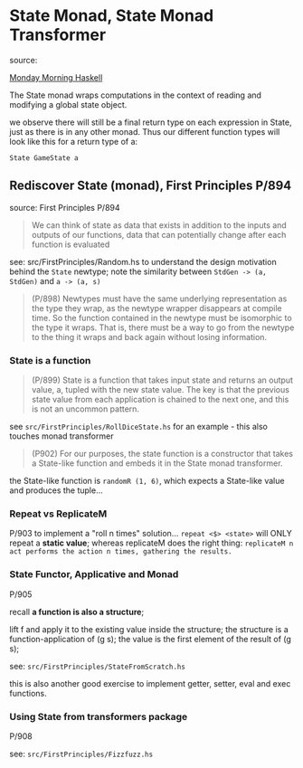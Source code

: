 # State Monad, State Monad Transformer

source:

[Monday Morning Haskell](https://mmhaskell.com/monads/state)

The State monad wraps computations in the context of reading and
modifying a global state object.

we observe there will still be a final return type on each expression
in State, just as there is in any other monad. Thus our different
function types will look like this for a return type of a:

`State GameState a`

## Rediscover State (monad), First Principles P/894

source: First Principles P/894

> We can think of state as data that exists in addition to the inputs
> and outputs of our functions, data that can potentially change after
> each function is evaluated

see: src/FirstPrinciples/Random.hs to understand the design motivation
behind the `State` newtype;
note the similarity between `StdGen -> (a, StdGen)` and `a -> (a, s)`

> (P/898) Newtypes must have the same underlying representation as the type
> they wrap, as the newtype wrapper disappears at compile time. So
> the function contained in the newtype must be isomorphic to the
> type it wraps. That is, there must be a way to go from the newtype
> to the thing it wraps and back again without losing information.

### State is a function

> (P/899) State is a function that takes input state and returns an output
> value, a, tupled with the new state value.
> The key is that the previous state value from each application is chained to
> the next one, and this is not an uncommon pattern.

see `src/FirstPrinciples/RollDiceState.hs` for an example - this also touches
monad transformer

> (P902) For our purposes, the state function is a constructor that takes
> a State-like function and embeds it in the State monad transformer.

the State-like function is `randomR (1, 6)`, which expects a State-like
value and produces the tuple...

### Repeat vs ReplicateM

P/903 to implement a "roll n times" solution...
`repeat <$> <state>` will ONLY repeat a **static value**;
whereas replicateM does the right thing:
`replicateM n act performs the action n times, gathering the results.`

### State Functor, Applicative and Monad

P/905

recall **a function is also a structure**;

lift f and apply it to the existing value inside the structure;
the structure is a function-application of (g s);
the value is the first element of the result of (g s);

see: `src/FirstPrinciples/StateFromScratch.hs`

this is also another good exercise to implement getter, setter,
eval and exec functions.

### Using State from transformers package

P/908

see: `src/FirstPrinciples/Fizzfuzz.hs`
